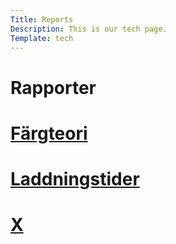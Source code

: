 ```yaml
---
Title: Reports
Description: This is our tech page.
Template: tech
---
```


Rapporter
==========================

<div class="box" class="span1">
    <h1><a href="%base_url%?analysis/01_colors">Färgteori</a></h1>
</div>
<div class="box" class="span2">
    <h1><a href="%base_url%?analysis/02_load">Laddningstider</a></h1>
</div>
<div class="box" class="span1">
    <h1><a href="%base_url%?technology/html">X</a></h1>
</div>
